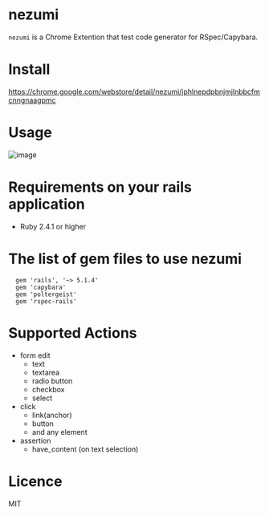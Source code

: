 # nezumi

`nezumi` is a Chrome Extention that test code generator for RSpec/Capybara.

# Install

https://chrome.google.com/webstore/detail/nezumi/jphlnepdpbnjmjlnbbcfmcnngnaagpmc

# Usage

![image](https://raw.githubusercontent.com/wiki/mugi-uno/nezumi/images/motion.gif)

# Requirements on your rails application
- Ruby 2.4.1 or higher

# The list of gem files to use nezumi
```
  gem 'rails', '~> 5.1.4'
  gem 'capybara'
  gem 'poltergeist'
  gem 'rspec-rails'
```

# Supported Actions

- form edit
  - text
  - textarea
  - radio button
  - checkbox
  - select
- click
  - link(anchor)
  - button
  - and any element
- assertion
  - have_content (on text selection)

# Licence

MIT
